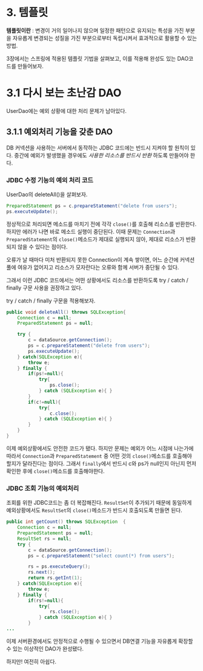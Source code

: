 # 3. 템플릿

**템플릿이란** : 변경이 거의 일어나지 않으며 일정한 패턴으로 유지되는 특성을 가진 부분을 자유롭게 변경되는 성질을 가진 부분으로부터 독립시켜서 효과적으로 활용할 수 있는 방법.

3장에서는 스프링에 적용된 템플릿 기법을 살펴보고, 이를 적용해 완성도 있는 DAO코드를 만들어보자.

# 3.1 다시 보는 초난감 DAO

UserDao에는 예외 상황에 대한 처리 문제가 남아있다.

## 3.1.1 예외처리 기능을 갖춘 DAO

DB 커넥션을 사용하는 서버에서 동작하는 JDBC 코드에는 반드시 지켜야 할 원칙이 있다. 중간에 예외가 발생했을 경우에도 _사용한 리소스를 반드시 반환_ 하도록 만들어야 한다.

### JDBC 수정 기능의 예외 처리 코드

UserDao의 deleteAll()을 살펴보자.
```java
PreparedStatement ps = c.prepareStatement("delete from users");
ps.executeUpdate();
```
정상적으로 처리되면 메소드를 마치기 전에 각각 `close()`를 호출해 리소스를 반환한다. 하지만 에러가 나면 바로 메소드 실행이 중단된다. 이때 문제는 `Connection`과 `PreparedStatement`의 `close()`메소드가 제대로 실행되지 않아, 제대로 리소스가 반환되지 않을 수 있다는 점이다.

오류가 날 때마다 미처 반환되지 못한 Connection이 계속 쌓이면, 어느 순간에 커넥션 풀에 여유가 없어지고 리소스가 모자란다는 오류와 함께 서버가 중단될 수 있다.

그래서 이런 JDBC 코드에서는 어떤 상황에서도 리소스를 반환하도록 try / catch / finally 구문 사용을 권장하고 있다.

try / catch / finally 구문을 적용해보자.

```java
public void deleteAll() throws SQLException{
    Connection c = null;
    PreparedStatement ps = null;

    try {
        c = dataSource.getConnection();
        ps = c.prepareStatement("delete from users");
        ps.executeUpdate();
    } catch(SQLException e){
        throw e;
    } finally {
        if(ps!=null){
            try{
                ps.close();
            } catch (SQLException e){ }
        }
        if(c!=null){
            try{
                c.close();
            } catch (SQLException e){ }
        }
    }
}
```

이제 예외상황에서도 안전한 코드가 됐다. 하지만 문제는 예외가 어느 시점에 나는가에 따라서 `Connection`과 `PreparedStatement` 중 어떤 것의 `close()`메소드를 호출해야 할지가 달라진다는 점이다. 그래서 `finally`에서 반드시 c와 ps가 null인지 아닌지 먼저 확인한 후에 `close()`메소드를 호출해야한다.

### JDBC 조회 기능의 예외처리

조회를 위한 JDBC코드는 좀 더 복잡해진다. `ResultSet`이 추가되기 때문에 동일하게 예외상황에서도 `ResultSet`의 `close()`메소드가 반드시 호출되도록 만들면 된다.

```java
public int getCount() throws SQLException  {
    Connection c = null;
    PreparedStatement ps = null;
    ResultSet rs = null;
    try {
        c = dataSource.getConnection();
        ps = c.prepareStatement("select count(*) from users");

        rs = ps.executeQuery();
        rs.next();
        return rs.getInt(1);
    } catch(SQLException e){
        throw e;
    } finally {
        if(rs!=null){ 
            try{
                rs.close();
            } catch (SQLException e){ }
        }
...
```

이제 서버환경에서도 안정적으로 수행될 수 있으면서 DB연결 기능을 자유롭게 확장할 수 있는 이상적인 DAO가 완성됐다.

하지만! 여전히 아쉽다.